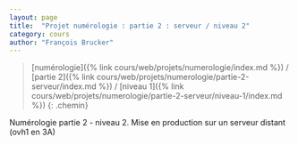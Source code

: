```yaml
---
layout: page
title:  "Projet numérologie : partie 2 : serveur / niveau 2"
category: cours
author: "François Brucker"
---
```


> [numérologie]({% link cours/web/projets/numerologie/index.md %}) / [partie 2]({% link cours/web/projets/numerologie/partie-2-serveur/index.md %}) / [niveau 1]({% link cours/web/projets/numerologie/partie-2-serveur/niveau-1/index.md %})
{: .chemin}

Numérologie partie 2 - niveau 2. Mise en production sur un serveur distant (ovh1 en 3A)
